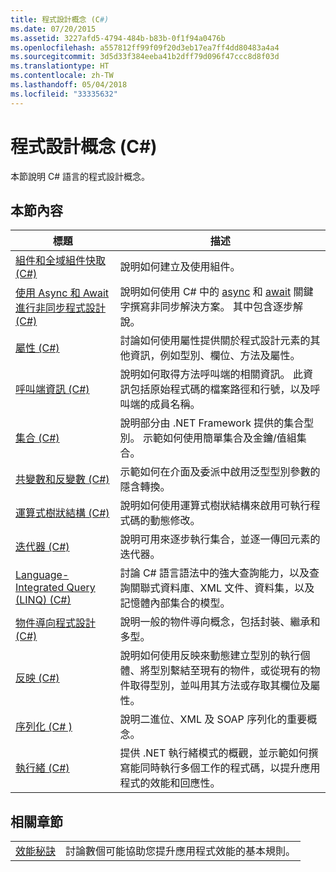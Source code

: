 ```yaml
---
title: 程式設計概念 (C#)
ms.date: 07/20/2015
ms.assetid: 3227afd5-4794-484b-b83b-0f1f94a0476b
ms.openlocfilehash: a557812ff99f09f20d3eb17ea7ff4dd80483a4a4
ms.sourcegitcommit: 3d5d33f384eeba41b2dff79d096f47ccc8d8f03d
ms.translationtype: HT
ms.contentlocale: zh-TW
ms.lasthandoff: 05/04/2018
ms.locfileid: "33335632"
---
```

# <a name="programming-concepts-c"></a>程式設計概念 (C#)
本節說明 C# 語言的程式設計概念。  
  
## <a name="in-this-section"></a>本節內容  
  
|標題|描述|  
|-----------|-----------------|  
|[組件和全域組件快取 (C#)](../../../csharp/programming-guide/concepts/assemblies-gac/index.md)|說明如何建立及使用組件。|  
|[使用 Async 和 Await 進行非同步程式設計 (C#)](../../../csharp/programming-guide/concepts/async/index.md)|說明如何使用 C# 中的 [async](../../../csharp/language-reference/keywords/async.md) 和 [await](../../../csharp/language-reference/keywords/await.md) 關鍵字撰寫非同步解決方案。 其中包含逐步解說。|  
|[屬性 (C#)](../../../csharp/programming-guide/concepts/attributes/index.md)|討論如何使用屬性提供關於程式設計元素的其他資訊，例如型別、欄位、方法及屬性。|  
|[呼叫端資訊 (C#)](../../../csharp/programming-guide/concepts/caller-information.md)|說明如何取得方法呼叫端的相關資訊。 此資訊包括原始程式碼的檔案路徑和行號，以及呼叫端的成員名稱。|  
|[集合 (C#)](../../../csharp/programming-guide/concepts/collections.md)|說明部分由 .NET Framework 提供的集合型別。 示範如何使用簡單集合及金鑰/值組集合。|  
|[共變數和反變數 (C#)](../../../csharp/programming-guide/concepts/covariance-contravariance/index.md)|示範如何在介面及委派中啟用泛型型別參數的隱含轉換。|  
|[運算式樹狀結構 (C#)](../../../csharp/programming-guide/concepts/expression-trees/index.md)|說明如何使用運算式樹狀結構來啟用可執行程式碼的動態修改。|  
|[迭代器 (C#)](../../../csharp/programming-guide/concepts/iterators.md)|說明可用來逐步執行集合，並逐一傳回元素的迭代器。|  
|[Language-Integrated Query (LINQ) (C#)](../../../csharp/programming-guide/concepts/linq/index.md)|討論 C# 語言語法中的強大查詢能力，以及查詢關聯式資料庫、XML 文件、資料集，以及記憶體內部集合的模型。|  
|[物件導向程式設計 (C#)](../../../csharp/programming-guide/concepts/object-oriented-programming.md)|說明一般的物件導向概念，包括封裝、繼承和多型。|  
|[反映 (C#)](../../../csharp/programming-guide/concepts/reflection.md)|說明如何使用反映來動態建立型別的執行個體、將型別繫結至現有的物件，或從現有的物件取得型別，並叫用其方法或存取其欄位及屬性。|  
|[序列化 (C# )](../../../csharp/programming-guide/concepts/serialization/index.md)|說明二進位、XML 及 SOAP 序列化的重要概念。|  
|[執行緒 (C#)](../../../csharp/programming-guide/concepts/threading/index.md)|提供 .NET 執行緒模式的概觀，並示範如何撰寫能同時執行多個工作的程式碼，以提升應用程式的效能和回應性。|  
  
## <a name="related-sections"></a>相關章節  
  
|||  
|---|---|  
|[效能秘訣](https://msdn.microsoft.com/library/ms173196(VS.110).aspx) | 討論數個可能協助您提升應用程式效能的基本規則。|

